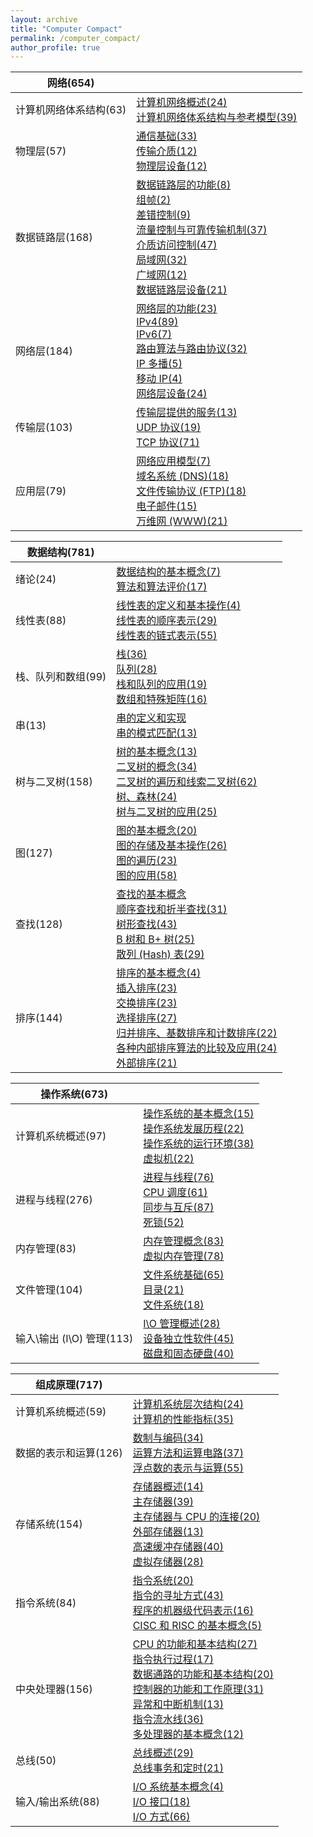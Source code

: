 ```yaml
---
layout: archive
title: "Computer Compact"
permalink: /computer_compact/
author_profile: true
---
```


| 网络(654)              |                                                              |
| ---------------------- | ------------------------------------------------------------ |
| 计算机网络体系结构(63) | [计算机网络概述(24)](http://zengbaocheng-996.github.io/files/computer_compact/nw/1.pdf)<br />[计算机网络体系结构与参考模型(39)](http://zengbaocheng-996.github.io/files/computer_compact/nw/2.pdf) |
| 物理层(57)             | [通信基础(33)](http://zengbaocheng-996.github.io/files/computer_compact/nw/3.pdf)<br />[传输介质(12)](http://zengbaocheng-996.github.io/files/computer_compact/nw/4.pdf)<br />[物理层设备(12)](http://zengbaocheng-996.github.io/files/computer_compact/nw/5.pdf) |
| 数据链路层(168)        | [数据链路层的功能(8)](http://zengbaocheng-996.github.io/files/computer_compact/nw/6.pdf)<br />[组帧(2)](http://zengbaocheng-996.github.io/files/computer_compact/nw/7.pdf)<br />[差错控制(9)](http://zengbaocheng-996.github.io/files/computer_compact/nw/8.pdf)<br />[流量控制与可靠传输机制(37)](http://zengbaocheng-996.github.io/files/computer_compact/nw/9.pdf)<br />[介质访问控制(47)](http://zengbaocheng-996.github.io/files/computer_compact/nw/10.pdf)<br />[局域网(32)](http://zengbaocheng-996.github.io/files/computer_compact/nw/11.pdf)<br />[广域网(12)](http://zengbaocheng-996.github.io/files/computer_compact/nw/12.pdf)<br />[数据链路层设备(21)](http://zengbaocheng-996.github.io/files/computer_compact/nw/13.pdf) |
| 网络层(184)            | [网络层的功能(23)](http://zengbaocheng-996.github.io/files/computer_compact/nw/14.pdf)<br />[IPv4(89)](http://zengbaocheng-996.github.io/files/computer_compact/nw/15.pdf)<br />[IPv6(7)](http://zengbaocheng-996.github.io/files/computer_compact/nw/16.pdf)<br />[路由算法与路由协议(32)](http://zengbaocheng-996.github.io/files/computer_compact/nw/17.pdf)<br />[IP 多播(5)](http://zengbaocheng-996.github.io/files/computer_compact/nw/18.pdf)<br />[移动 IP(4)](http://zengbaocheng-996.github.io/files/computer_compact/nw/19.pdf)<br />[网络层设备(24)](http://zengbaocheng-996.github.io/files/computer_compact/nw/20.pdf) |
| 传输层(103)            | [传输层提供的服务(13)](http://zengbaocheng-996.github.io/files/computer_compact/nw/21.pdf)<br />[UDP 协议(19)](http://zengbaocheng-996.github.io/files/computer_compact/nw/22.pdf)<br />[TCP 协议(71)](http://zengbaocheng-996.github.io/files/computer_compact/nw/23.pdf) |
| 应用层(79)             | [网络应用模型(7)](http://zengbaocheng-996.github.io/files/computer_compact/nw/24.pdf)<br />[域名系统 (DNS)(18)](http://zengbaocheng-996.github.io/files/computer_compact/nw/25.pdf)<br />[文件传输协议 (FTP)(18)](http://zengbaocheng-996.github.io/files/computer_compact/nw/26.pdf)<br />[电子邮件(15)](http://zengbaocheng-996.github.io/files/computer_compact/nw/27.pdf)<br />[万维网 (WWW)(21)](http://zengbaocheng-996.github.io/files/computer_compact/nw/28.pdf) |

| 数据结构(781)      |                                                              |
| ------------------ | ------------------------------------------------------------ |
| 绪论(24)           | [数据结构的基本概念(7)](http://zengbaocheng-996.github.io/files/computer_compact/ds/1.pdf)<br />[算法和算法评价(17)](http://zengbaocheng-996.github.io/files/computer_compact/ds/2.pdf) |
| 线性表(88)         | [线性表的定义和基本操作(4)](http://zengbaocheng-996.github.io/files/computer_compact/ds/3.pdf)<br />[线性表的顺序表示(29)](http://zengbaocheng-996.github.io/files/computer_compact/ds/4.pdf)<br />[线性表的链式表示(55)](http://zengbaocheng-996.github.io/files/computer_compact/ds/5.pdf) |
| 栈、队列和数组(99) | [栈(36)](http://zengbaocheng-996.github.io/files/computer_compact/ds/6.pdf)<br />[队列(28)](http://zengbaocheng-996.github.io/files/computer_compact/ds/7.pdf)<br />[栈和队列的应用(19)](http://zengbaocheng-996.github.io/files/computer_compact/ds/8.pdf)<br />[数组和特殊矩阵(16)](http://zengbaocheng-996.github.io/files/computer_compact/ds/9.pdf) |
| 串(13)             | [串的定义和实现](http://zengbaocheng-996.github.io/files/computer_compact/ds/32.pdf)<br />[串的模式匹配(13)](http://zengbaocheng-996.github.io/files/computer_compact/ds/10.pdf) |
| 树与二叉树(158)    | [树的基本概念(13)](http://zengbaocheng-996.github.io/files/computer_compact/ds/11.pdf)<br />[二叉树的概念(34)](http://zengbaocheng-996.github.io/files/computer_compact/ds/12.pdf)<br />[二叉树的遍历和线索二叉树(62)](http://zengbaocheng-996.github.io/files/computer_compact/ds/13.pdf)<br />[树、森林(24)](http://zengbaocheng-996.github.io/files/computer_compact/ds/14.pdf)<br />[树与二叉树的应用(25)](http://zengbaocheng-996.github.io/files/computer_compact/ds/15.pdf) |
| 图(127)            | [图的基本概念(20)](http://zengbaocheng-996.github.io/files/computer_compact/ds/16.pdf)<br />[图的存储及基本操作(26)](http://zengbaocheng-996.github.io/files/computer_compact/ds/17.pdf)<br />[图的遍历(23)](http://zengbaocheng-996.github.io/files/computer_compact/ds/18.pdf)<br />[图的应用(58)](http://zengbaocheng-996.github.io/files/computer_compact/ds/19.pdf) |
| 查找(128)          | [查找的基本概念](http://zengbaocheng-996.github.io/files/computer_compact/ds/20.pdf)<br />[顺序查找和折半查找(31)](http://zengbaocheng-996.github.io/files/computer_compact/ds/21.pdf)<br />[树形查找(43)](http://zengbaocheng-996.github.io/files/computer_compact/ds/22.pdf)<br />[B 树和 B+ 树(25)](http://zengbaocheng-996.github.io/files/computer_compact/ds/23.pdf)<br />[散列 (Hash) 表(29)](http://zengbaocheng-996.github.io/files/computer_compact/ds/24.pdf) |
| 排序(144)          | [排序的基本概念(4)](http://zengbaocheng-996.github.io/files/computer_compact/ds/25.pdf)<br />[插入排序(23)](http://zengbaocheng-996.github.io/files/computer_compact/ds/26.pdf)<br />[交换排序(23)](http://zengbaocheng-996.github.io/files/computer_compact/ds/27.pdf)<br />[选择排序(27)](http://zengbaocheng-996.github.io/files/computer_compact/ds/28.pdf)<br />[归并排序、基数排序和计数排序(22)](http://zengbaocheng-996.github.io/files/computer_compact/ds/29.pdf)<br />[各种内部排序算法的比较及应用(24)](http://zengbaocheng-996.github.io/files/computer_compact/ds/30.pdf)<br />[外部排序(21)](http://zengbaocheng-996.github.io/files/computer_compact/ds/31.pdf) |

| 操作系统(673)             |                                                              |
| ------------------------- | ------------------------------------------------------------ |
| 计算机系统概述(97)        | [操作系统的基本概念(15)](http://zengbaocheng-996.github.io/files/computer_compact/os/1.pdf)<br />[操作系统发展历程(22)](http://zengbaocheng-996.github.io/files/computer_compact/os/2.pdf)<br />[操作系统的运行环境(38)](http://zengbaocheng-996.github.io/files/computer_compact/os/3.pdf)<br />[虚拟机(22)](http://zengbaocheng-996.github.io/files/computer_compact/os/4.pdf) |
| 进程与线程(276)           | [进程与线程(76)](http://zengbaocheng-996.github.io/files/computer_compact/os/5.pdf)<br />[CPU 调度(61)](http://zengbaocheng-996.github.io/files/computer_compact/os/6.pdf)<br />[同步与互斥(87)](http://zengbaocheng-996.github.io/files/computer_compact/os/7.pdf)<br />[死锁(52)](http://zengbaocheng-996.github.io/files/computer_compact/os/8.pdf) |
| 内存管理(83)              | [内存管理概念(83)](http://zengbaocheng-996.github.io/files/computer_compact/os/9.pdf)<br />[虚拟内存管理(78)](http://zengbaocheng-996.github.io/files/computer_compact/os/10.pdf) |
| 文件管理(104)             | [文件系统基础(65)](http://zengbaocheng-996.github.io/files/computer_compact/os/11.pdf)<br />[目录(21)](http://zengbaocheng-996.github.io/files/computer_compact/os/12.pdf)<br />[文件系统(18)](http://zengbaocheng-996.github.io/files/computer_compact/os/13.pdf) |
| 输入\输出 (I\O) 管理(113) | [I\O 管理概述(28)](http://zengbaocheng-996.github.io/files/computer_compact/os/14.pdf)<br />[设备独立性软件(45)](http://zengbaocheng-996.github.io/files/computer_compact/os/15.pdf)<br />[磁盘和固态硬盘(40)](http://zengbaocheng-996.github.io/files/computer_compact/os/16.pdf) |

| 组成原理(717)         |                                                              |
| --------------------- | ------------------------------------------------------------ |
| 计算机系统概述(59)    | [计算机系统层次结构(24)](http://zengbaocheng-996.github.io/files/computer_compact/oaa/1.pdf)<br />[计算机的性能指标(35)](http://zengbaocheng-996.github.io/files/computer_compact/oaa/2.pdf) |
| 数据的表示和运算(126) | [数制与编码(34)](http://zengbaocheng-996.github.io/files/computer_compact/oaa/3.pdf)<br />[运算方法和运算电路(37)](http://zengbaocheng-996.github.io/files/computer_compact/oaa/4.pdf)<br />[浮点数的表示与运算(55)](http://zengbaocheng-996.github.io/files/computer_compact/oaa/5.pdf) |
| 存储系统(154)         | [存储器概述(14)](http://zengbaocheng-996.github.io/files/computer_compact/oaa/6.pdf)<br />[主存储器(39)](http://zengbaocheng-996.github.io/files/computer_compact/oaa/7.pdf)<br />[主存储器与 CPU 的连接(20)](http://zengbaocheng-996.github.io/files/computer_compact/oaa/8.pdf)<br />[外部存储器(13)](http://zengbaocheng-996.github.io/files/computer_compact/oaa/9.pdf)<br />[高速缓冲存储器(40)](http://zengbaocheng-996.github.io/files/computer_compact/oaa/10.pdf)<br />[虚拟存储器(28)](http://zengbaocheng-996.github.io/files/computer_compact/oaa/11.pdf) |
| 指令系统(84)          | [指令系统(20)](http://zengbaocheng-996.github.io/files/computer_compact/oaa/12.pdf)<br />[指令的寻址方式(43)](http://zengbaocheng-996.github.io/files/computer_compact/oaa/13.pdf)<br />[程序的机器级代码表示(16)](http://zengbaocheng-996.github.io/files/computer_compact/oaa/14.pdf)<br />[CISC 和 RISC 的基本概念(5)](http://zengbaocheng-996.github.io/files/computer_compact/oaa/15.pdf) |
| 中央处理器(156)       | [CPU 的功能和基本结构(27)](http://zengbaocheng-996.github.io/files/computer_compact/oaa/16.pdf)<br />[指令执行过程(17)](http://zengbaocheng-996.github.io/files/computer_compact/oaa/17.pdf)<br />[数据通路的功能和基本结构(20)](http://zengbaocheng-996.github.io/files/computer_compact/oaa/18.pdf)<br />[控制器的功能和工作原理(31)](http://zengbaocheng-996.github.io/files/computer_compact/oaa/19.pdf)<br />[异常和中断机制(13)](http://zengbaocheng-996.github.io/files/computer_compact/oaa/20.pdf)<br />[指令流水线(36)](http://zengbaocheng-996.github.io/files/computer_compact/oaa/21.pdf)<br />[多处理器的基本概念(12)](http://zengbaocheng-996.github.io/files/computer_compact/oaa/22.pdf) |
| 总线(50)              | [总线概述(29)](http://zengbaocheng-996.github.io/files/computer_compact/oaa/23.pdf)<br />[总线事务和定时(21)](http://zengbaocheng-996.github.io/files/computer_compact/oaa/24.pdf) |
| 输入/输出系统(88)     | [I/O 系统基本概念(4)](http://zengbaocheng-996.github.io/files/computer_compact/oaa/25.pdf)<br />[I/O 接口(18)](http://zengbaocheng-996.github.io/files/computer_compact/oaa/26.pdf)<br />[I/O 方式(66)](http://zengbaocheng-996.github.io/files/computer_compact/oaa/27.pdf) |

